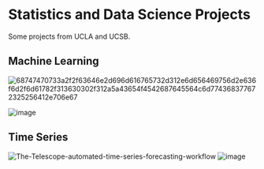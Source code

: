 # Statistics and Data Science Projects

Some projects from UCLA and UCSB.

<!---
robin-g-lee/robin-g-lee is a ✨ special ✨ repository because its `README.md` (this file) appears on your GitHub profile.
You can click the Preview link to take a look at your changes.
--->

## Machine Learning

![68747470733a2f2f63646e2d696d616765732d312e6d656469756d2e636f6d2f6d61782f313630302f312a5a43654f4542687645564c6d774368377672325256412e706e67](https://github.com/user-attachments/assets/862dd4e0-0abb-4bd2-bd35-793c421e6ca3)

![image](https://github.com/user-attachments/assets/60b58690-3c37-4cdc-8fc1-6de7d2f4716f)

## Time Series

![The-Telescope-automated-time-series-forecasting-workflow](https://github.com/user-attachments/assets/a13316b2-7101-40bf-bdc0-603c4c03162a)
![image](https://github.com/user-attachments/assets/56b8612c-711f-4224-a9db-847996f5e3c4)



